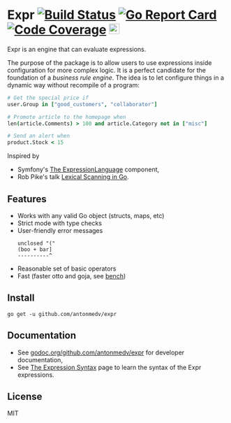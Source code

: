 # Expr [![Build Status](https://travis-ci.org/antonmedv/expr.svg?branch=master)](https://travis-ci.org/antonmedv/expr) [![Go Report Card](https://goreportcard.com/badge/github.com/antonmedv/expr)](https://goreportcard.com/report/github.com/antonmedv/expr) [![Code Coverage](https://scrutinizer-ci.com/g/antonmedv/expr/badges/coverage.png?b=master)](https://scrutinizer-ci.com/g/antonmedv/expr/?branch=master) <a href="https://stars.medv.io/antonmedv/expr"><img src="https://stars.medv.io/antonmedv/expr.svg" alt="Sparkline" height="24"></a>

Expr is an engine that can evaluate expressions. 

The purpose of the package is to allow users to use expressions inside configuration for more complex logic. 
It is a perfect candidate for the foundation of a _business rule engine_. 
The idea is to let configure things in a dynamic way without recompile of a program:

```coffeescript
# Get the special price if
user.Group in ["good_customers", "collaborator"]

# Promote article to the homepage when
len(article.Comments) > 100 and article.Category not in ["misc"]

# Send an alert when
product.Stock < 15
```

Inspired by 
* Symfony's [The ExpressionLanguage](https://github.com/symfony/expression-language) component,
* Rob Pike's talk [Lexical Scanning in Go](https://talks.golang.org/2011/lex.slide).

## Features

* Works with any valid Go object (structs, maps, etc)
* Strict mode with type checks
* User-friendly error messages
  ```
  unclosed "("
  (boo + bar]
  ----------^
  ```
* Reasonable set of basic operators
* Fast (faster otto and goja, see [bench](https://github.com/antonmedv/expr/wiki/Benchmarks))

## Install

```
go get -u github.com/antonmedv/expr
```

## Documentation

* See [godoc.org/github.com/antonmedv/expr](https://godoc.org/github.com/antonmedv/expr) for developer documentation,
* See [The Expression Syntax](https://github.com/antonmedv/expr/wiki/The-Expression-Syntax) page to learn the syntax of the Expr expressions.

## License

MIT

